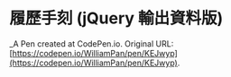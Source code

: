 # 履歷手刻 (jQuery 輸出資料版)
 _A Pen created at CodePen.io. Original URL: [https://codepen.io/WilliamPan/pen/KEJwyp](https://codepen.io/WilliamPan/pen/KEJwyp).

 